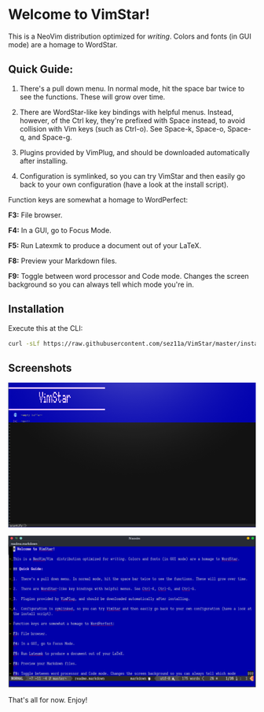 # Welcome to VimStar! 

This is a NeoVim  distribution optimized for *writing*. Colors and fonts (in GUI mode) are a homage to WordStar. 

## Quick Guide: 

1.  There's a pull down menu. In normal mode, hit the space bar twice to see the functions. These will grow over time. 

2.  There are WordStar-like key bindings with helpful menus. Instead, however, of the Ctrl key, they're prefixed with Space instead, to avoid collision with Vim keys (such as Ctrl-o). See Space-k, Space-o, Space-q, and Space-g. 

3.  Plugins provided by VimPlug, and should be downloaded automatically after installing. 

4.  Configuration is symlinked, so you can try VimStar and then easily go back to your own configuration (have a look at the install script). 

Function keys are somewhat a homage to WordPerfect: 

**F3:** File browser. 

**F4:** In a GUI, go to Focus Mode. 

**F5:** Run Latexmk to produce a document out of your LaTeX. 

**F8:** Preview your Markdown files. 

**F9:** Toggle between word processor and Code mode. Changes the screen background so you can always tell which mode you're in. 

## Installation

Execute this at the CLI: 

```bash
curl -sLf https://raw.githubusercontent.com/sez11a/VimStar/master/install-vimstar.sh | bash
```

## Screenshots

![VimStar starts with a most recently used files list.](./vimstar-1.png)

![Markdown files are the default format in VimStar.](./vimstar-2.png)

That's all for now. Enjoy!

